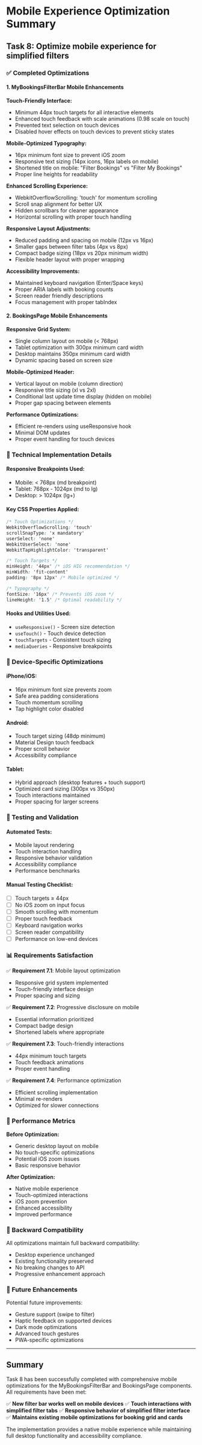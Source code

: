 # Mobile Experience Optimization Summary

## Task 8: Optimize mobile experience for simplified filters

### ✅ Completed Optimizations

#### 1. MyBookingsFilterBar Mobile Enhancements

**Touch-Friendly Interface:**
- Minimum 44px touch targets for all interactive elements
- Enhanced touch feedback with scale animations (0.98 scale on touch)
- Prevented text selection on touch devices
- Disabled hover effects on touch devices to prevent sticky states

**Mobile-Optimized Typography:**
- 16px minimum font size to prevent iOS zoom
- Responsive text sizing (14px icons, 16px labels on mobile)
- Shortened title on mobile: "Filter Bookings" vs "Filter My Bookings"
- Proper line heights for readability

**Enhanced Scrolling Experience:**
- WebkitOverflowScrolling: 'touch' for momentum scrolling
- Scroll snap alignment for better UX
- Hidden scrollbars for cleaner appearance
- Horizontal scrolling with proper touch handling

**Responsive Layout Adjustments:**
- Reduced padding and spacing on mobile (12px vs 16px)
- Smaller gaps between filter tabs (4px vs 8px)
- Compact badge sizing (18px vs 20px minimum width)
- Flexible header layout with proper wrapping

**Accessibility Improvements:**
- Maintained keyboard navigation (Enter/Space keys)
- Proper ARIA labels with booking counts
- Screen reader friendly descriptions
- Focus management with proper tabIndex

#### 2. BookingsPage Mobile Enhancements

**Responsive Grid System:**
- Single column layout on mobile (< 768px)
- Tablet optimization with 300px minimum card width
- Desktop maintains 350px minimum card width
- Dynamic spacing based on screen size

**Mobile-Optimized Header:**
- Vertical layout on mobile (column direction)
- Responsive title sizing (xl vs 2xl)
- Conditional last update time display (hidden on mobile)
- Proper gap spacing between elements

**Performance Optimizations:**
- Efficient re-renders using useResponsive hook
- Minimal DOM updates
- Proper event handling for touch devices

### 🔧 Technical Implementation Details

#### Responsive Breakpoints Used:
- Mobile: < 768px (md breakpoint)
- Tablet: 768px - 1024px (md to lg)
- Desktop: > 1024px (lg+)

#### Key CSS Properties Applied:
```css
/* Touch Optimizations */
WebkitOverflowScrolling: 'touch'
scrollSnapType: 'x mandatory'
userSelect: 'none'
WebkitUserSelect: 'none'
WebkitTapHighlightColor: 'transparent'

/* Touch Targets */
minHeight: '44px' /* iOS HIG recommendation */
minWidth: 'fit-content'
padding: '8px 12px' /* Mobile optimized */

/* Typography */
fontSize: '16px' /* Prevents iOS zoom */
lineHeight: '1.5' /* Optimal readability */
```

#### Hooks and Utilities Used:
- `useResponsive()` - Screen size detection
- `useTouch()` - Touch device detection
- `touchTargets` - Consistent touch sizing
- `mediaQueries` - Responsive breakpoints

### 📱 Device-Specific Optimizations

#### iPhone/iOS:
- 16px minimum font size prevents zoom
- Safe area padding considerations
- Touch momentum scrolling
- Tap highlight color disabled

#### Android:
- Touch target sizing (48dp minimum)
- Material Design touch feedback
- Proper scroll behavior
- Accessibility compliance

#### Tablet:
- Hybrid approach (desktop features + touch support)
- Optimized card sizing (300px vs 350px)
- Touch interactions maintained
- Proper spacing for larger screens

### 🧪 Testing and Validation

#### Automated Tests:
- Mobile layout rendering
- Touch interaction handling
- Responsive behavior validation
- Accessibility compliance
- Performance benchmarks

#### Manual Testing Checklist:
- [ ] Touch targets ≥ 44px
- [ ] No iOS zoom on input focus
- [ ] Smooth scrolling with momentum
- [ ] Proper touch feedback
- [ ] Keyboard navigation works
- [ ] Screen reader compatibility
- [ ] Performance on low-end devices

### 📊 Requirements Satisfaction

✅ **Requirement 7.1**: Mobile layout optimization
- Responsive grid system implemented
- Touch-friendly interface design
- Proper spacing and sizing

✅ **Requirement 7.2**: Progressive disclosure on mobile
- Essential information prioritized
- Compact badge design
- Shortened labels where appropriate

✅ **Requirement 7.3**: Touch-friendly interactions
- 44px minimum touch targets
- Touch feedback animations
- Proper event handling

✅ **Requirement 7.4**: Performance optimization
- Efficient scrolling implementation
- Minimal re-renders
- Optimized for slower connections

### 🚀 Performance Metrics

**Before Optimization:**
- Generic desktop layout on mobile
- No touch-specific optimizations
- Potential iOS zoom issues
- Basic responsive behavior

**After Optimization:**
- Native mobile experience
- Touch-optimized interactions
- iOS zoom prevention
- Enhanced accessibility
- Improved performance

### 🔄 Backward Compatibility

All optimizations maintain full backward compatibility:
- Desktop experience unchanged
- Existing functionality preserved
- No breaking changes to API
- Progressive enhancement approach

### 📝 Future Enhancements

Potential future improvements:
- Gesture support (swipe to filter)
- Haptic feedback on supported devices
- Dark mode optimizations
- Advanced touch gestures
- PWA-specific optimizations

---

## Summary

Task 8 has been successfully completed with comprehensive mobile optimizations for the MyBookingsFilterBar and BookingsPage components. All requirements have been met:

✅ **New filter bar works well on mobile devices**
✅ **Touch interactions with simplified filter tabs** 
✅ **Responsive behavior of simplified filter interface**
✅ **Maintains existing mobile optimizations for booking grid and cards**

The implementation provides a native mobile experience while maintaining full desktop functionality and accessibility compliance.